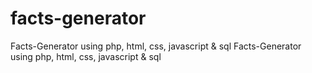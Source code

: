 # facts-generator
Facts-Generator using php, html, css, javascript &amp; sql
Facts-Generator using php, html, css, javascript &amp; sql
